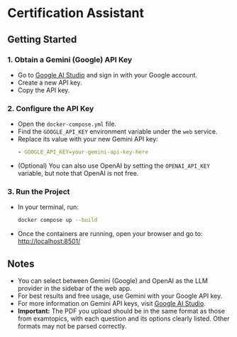 # Certification Assistant

## Getting Started

### 1. Obtain a Gemini (Google) API Key

- Go to [Google AI Studio](https://aistudio.google.com/) and sign in with your Google account.
- Create a new API key.
- Copy the API key.

### 2. Configure the API Key

- Open the `docker-compose.yml` file.
- Find the `GOOGLE_API_KEY` environment variable under the `web` service.
- Replace its value with your new Gemini API key:
  ```yaml
  - GOOGLE_API_KEY=your-gemini-api-key-here
  ```
- (Optional) You can also use OpenAI by setting the `OPENAI_API_KEY` variable, but note that OpenAI is not free.

### 3. Run the Project

- In your terminal, run:
  ```sh
  docker compose up --build
  ```
- Once the containers are running, open your browser and go to:
  [http://localhost:8501/](http://localhost:8501/)

## Notes
- You can select between Gemini (Google) and OpenAI as the LLM provider in the sidebar of the web app.
- For best results and free usage, use Gemini with your Google API key.
- For more information on Gemini API keys, visit [Google AI Studio](https://aistudio.google.com/).
- **Important:** The PDF you upload should be in the same format as those from examtopics, with each question and its options clearly listed. Other formats may not be parsed correctly.
